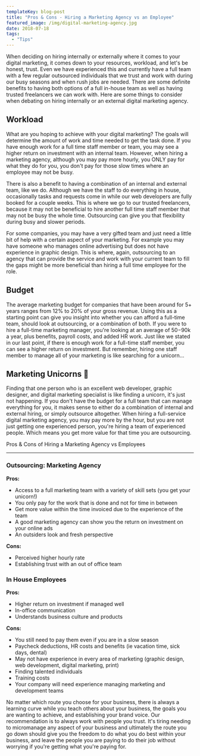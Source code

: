 ```yaml
---
templateKey: blog-post
title: "Pros & Cons - Hiring a Marketing Agency vs an Employee"
featured_image: /img/digital-marketing-agency.jpg
date: 2018-07-18
tags:
  - "Tips"
---
```


When deciding on hiring internally or externally where it comes to your digital marketing, it comes down to your resources, workload, and let's be honest, trust. Even we have experienced this and currently have a full team with a few regular outsourced individuals that we trust and work with during our busy seasons and when rush jobs are needed. There are some definite benefits to having both options of a full in-house team as well as having trusted freelancers we can work with. Here are some things to consider when debating on hiring internally or an external digital marketing agency.

Workload
--------

What are you hoping to achieve with your digital marketing? The goals will determine the amount of work and time needed to get the task done. If you have enough work for a full time staff member or team, you may see a higher return on investment with an internal team. However, when hiring a marketing agency, although you may pay more hourly, you ONLY pay for what they do for you, you don't pay for those slow times where an employee may not be busy.

There is also a benefit to having a combination of an internal and external team, like we do. Although we have the staff to do everything in house, occasionally tasks and requests come in while our web developers are fully booked for a couple weeks. This is where we go to our trusted freelancers, because it may not be beneficial to hire another full time staff member that may not be busy the whole time. Outsourcing can give you that flexibility during busy and slower periods.

For some companies, you may have a very gifted team and just need a little bit of help with a certain aspect of your marketing. For example you may have someone who manages online advertising but does not have experience in graphic design. This is where, again, outsourcing to an agency that can provide the service and work with your current team to fill the gaps might be more beneficial than hiring a full time employee for the role.

Budget
------

The average marketing budget for companies that have been around for 5+ years ranges from 12% to 20% of your gross revenue. Using this as a starting point can give you insight into whether you can afford a full-time team, should look at outsourcing, or a combination of both. If you were to hire a full-time marketing manager, you're looking at an average of $50-$90k a year, plus benefits, payroll costs, and added HR work. Just like we stated in our last point, if there is enough work for a full-time staff member, you can see a higher return on investment. But remember, hiring one staff member to manage all of your marketing is like searching for a unicorn...

Marketing Unicorns 🦄
---------------------

Finding that one person who is an excellent web developer, graphic designer, and digital marketing specialist is like finding a unicorn, it's just not happening. If you don't have the budget for a full team that can manage everything for you, it makes sense to either do a combination of internal and external hiring, or simply outsource altogether. When hiring a full-service digital marketing agency, you may pay more by the hour, but you are not just getting one experienced person, you're hiring a team of experienced people. Which means you get more value for that time you are outsourcing.

Pros & Cons of Hiring a Marketing Agency vs Employees  

--------------------------------------------------------

### Outsourcing: Marketing Agency

**Pros:**

*   Access to a full marketing team with a variety of skill sets (you get your unicorn!)
*   You only pay for the work that is done and not for time in between
*   Get more value within the time invoiced due to the experience of the team
*   A good marketing agency can show you the return on investment on your online ads
*   An outsiders look and fresh perspective

**Cons:**

*   Perceived higher hourly rate
*   Establishing trust with an out of office team

### In House Employees

**Pros:**

*   Higher return on investment if managed well
*   In-office communication
*   Understands business culture and products

**Cons:**

*   You still need to pay them even if you are in a slow season
*   Paycheck deductions, HR costs and benefits (ie vacation time, sick days, dental)
*   May not have experience in every area of marketing (graphic design, web development, digital marketing, print)
*   Finding talented individuals
*   Training costs
*   Your company will need experience managing marketing and development teams

No matter which route you choose for your business, there is always a learning curve while you teach others about your business, the goals you are wanting to achieve, and establishing your brand voice. Our recommendation is to always work with people you trust. It's tiring needing to micromanage any aspect of your business and ultimately the route you go down should give you the freedom to do what you do best within your business, and leave the people you are paying to do their job without worrying if you're getting what you're paying for.